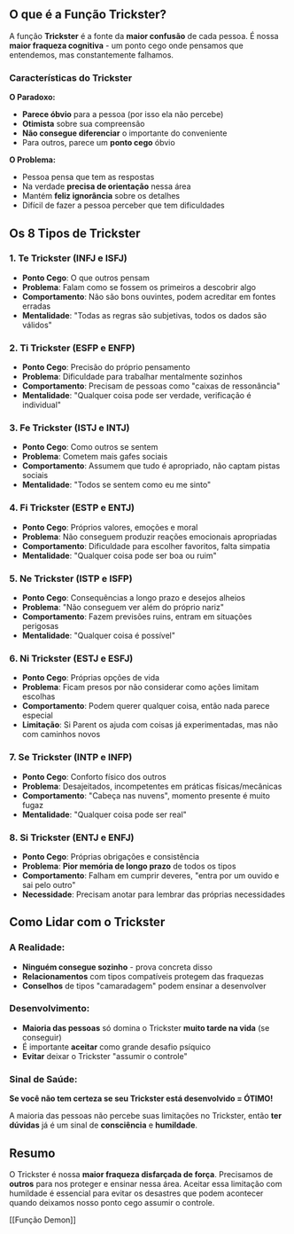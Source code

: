 ## O que é a Função Trickster?

A função **Trickster** é a fonte da **maior confusão** de cada pessoa. É nossa **maior fraqueza cognitiva** - um ponto cego onde pensamos que entendemos, mas constantemente falhamos.

### Características do Trickster

**O Paradoxo:**

- **Parece óbvio** para a pessoa (por isso ela não percebe)
- **Otimista** sobre sua compreensão
- **Não consegue diferenciar** o importante do conveniente
- Para outros, parece um **ponto cego** óbvio

**O Problema:**

- Pessoa pensa que tem as respostas
- Na verdade **precisa de orientação** nessa área
- Mantém **feliz ignorância** sobre os detalhes
- Difícil de fazer a pessoa perceber que tem dificuldades

## Os 8 Tipos de Trickster

### 1. **Te Trickster** (INFJ e ISFJ)

- **Ponto Cego**: O que outros pensam
- **Problema**: Falam como se fossem os primeiros a descobrir algo
- **Comportamento**: Não são bons ouvintes, podem acreditar em fontes erradas
- **Mentalidade**: "Todas as regras são subjetivas, todos os dados são válidos"

### 2. **Ti Trickster** (ESFP e ENFP)

- **Ponto Cego**: Precisão do próprio pensamento
- **Problema**: Dificuldade para trabalhar mentalmente sozinhos
- **Comportamento**: Precisam de pessoas como "caixas de ressonância"
- **Mentalidade**: "Qualquer coisa pode ser verdade, verificação é individual"

### 3. **Fe Trickster** (ISTJ e INTJ)

- **Ponto Cego**: Como outros se sentem
- **Problema**: Cometem mais gafes sociais
- **Comportamento**: Assumem que tudo é apropriado, não captam pistas sociais
- **Mentalidade**: "Todos se sentem como eu me sinto"

### 4. **Fi Trickster** (ESTP e ENTJ)

- **Ponto Cego**: Próprios valores, emoções e moral
- **Problema**: Não conseguem produzir reações emocionais apropriadas
- **Comportamento**: Dificuldade para escolher favoritos, falta simpatia
- **Mentalidade**: "Qualquer coisa pode ser boa ou ruim"

### 5. **Ne Trickster** (ISTP e ISFP)

- **Ponto Cego**: Consequências a longo prazo e desejos alheios
- **Problema**: "Não conseguem ver além do próprio nariz"
- **Comportamento**: Fazem previsões ruins, entram em situações perigosas
- **Mentalidade**: "Qualquer coisa é possível"

### 6. **Ni Trickster** (ESTJ e ESFJ)

- **Ponto Cego**: Próprias opções de vida
- **Problema**: Ficam presos por não considerar como ações limitam escolhas
- **Comportamento**: Podem querer qualquer coisa, então nada parece especial
- **Limitação**: Si Parent os ajuda com coisas já experimentadas, mas não com caminhos novos

### 7. **Se Trickster** (INTP e INFP)

- **Ponto Cego**: Conforto físico dos outros
- **Problema**: Desajeitados, incompetentes em práticas físicas/mecânicas
- **Comportamento**: "Cabeça nas nuvens", momento presente é muito fugaz
- **Mentalidade**: "Qualquer coisa pode ser real"

### 8. **Si Trickster** (ENTJ e ENFJ)

- **Ponto Cego**: Próprias obrigações e consistência
- **Problema**: **Pior memória de longo prazo** de todos os tipos
- **Comportamento**: Falham em cumprir deveres, "entra por um ouvido e sai pelo outro"
- **Necessidade**: Precisam anotar para lembrar das próprias necessidades

## Como Lidar com o Trickster

### A Realidade:

- **Ninguém consegue sozinho** - prova concreta disso
- **Relacionamentos** com tipos compatíveis protegem das fraquezas
- **Conselhos** de tipos "camaradagem" podem ensinar a desenvolver

### Desenvolvimento:

- **Maioria das pessoas** só domina o Trickster **muito tarde na vida** (se conseguir)
- É importante **aceitar** como grande desafio psíquico
- **Evitar** deixar o Trickster "assumir o controle"

### Sinal de Saúde:

**Se você não tem certeza se seu Trickster está desenvolvido = ÓTIMO!**

A maioria das pessoas não percebe suas limitações no Trickster, então **ter dúvidas** já é um sinal de **consciência** e **humildade**.

## Resumo

O Trickster é nossa **maior fraqueza disfarçada de força**. Precisamos de **outros** para nos proteger e ensinar nessa área. Aceitar essa limitação com humildade é essencial para evitar os desastres que podem acontecer quando deixamos nosso ponto cego assumir o controle.

[[Função Demon]]

